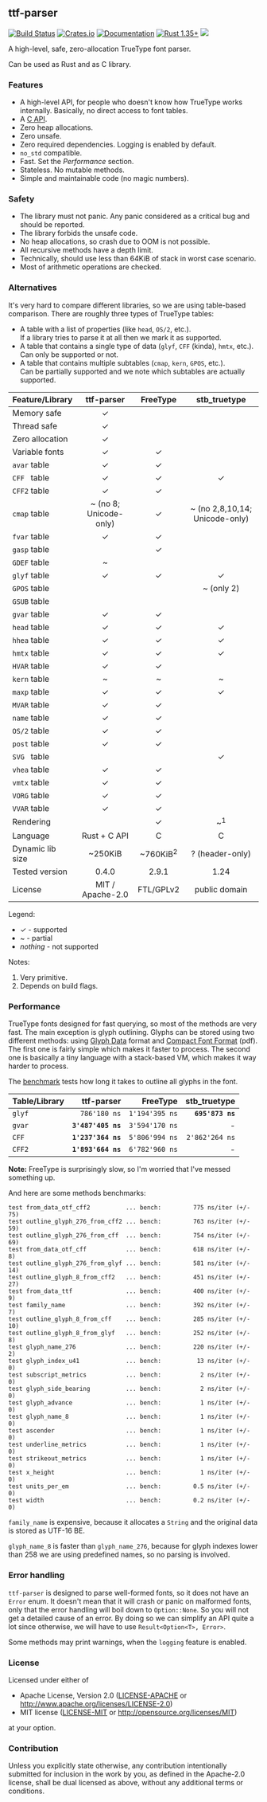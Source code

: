## ttf-parser
[![Build Status](https://travis-ci.org/RazrFalcon/ttf-parser.svg?branch=master)](https://travis-ci.org/RazrFalcon/ttf-parser)
[![Crates.io](https://img.shields.io/crates/v/ttf-parser.svg)](https://crates.io/crates/ttf-parser)
[![Documentation](https://docs.rs/ttf-parser/badge.svg)](https://docs.rs/ttf-parser)
[![Rust 1.35+](https://img.shields.io/badge/rust-1.35+-orange.svg)](https://www.rust-lang.org)
![](https://img.shields.io/badge/unsafe-forbidden-brightgreen.svg)

A high-level, safe, zero-allocation TrueType font parser.

Can be used as Rust and as C library.

### Features

- A high-level API, for people who doesn't know how TrueType works internally.
  Basically, no direct access to font tables.
- A [C API](./c-api).
- Zero heap allocations.
- Zero unsafe.
- Zero required dependencies. Logging is enabled by default.
- `no_std` compatible.
- Fast. Set the *Performance* section.
- Stateless. No mutable methods.
- Simple and maintainable code (no magic numbers).

### Safety

- The library must not panic. Any panic considered as a critical bug and should be reported.
- The library forbids the unsafe code.
- No heap allocations, so crash due to OOM is not possible.
- All recursive methods have a depth limit.
- Technically, should use less than 64KiB of stack in worst case scenario.
- Most of arithmetic operations are checked.

### Alternatives

It's very hard to compare different libraries, so we are using table-based comparison.
There are roughly three types of TrueType tables:

- A table with a list of properties (like `head`, `OS/2`, etc.).<br/>
  If a library tries to parse it at all then we mark it as supported.
- A table that contains a single type of data (`glyf`, `CFF` (kinda), `hmtx`, etc.).<br/>
  Can only be supported or not.
- A table that contains multiple subtables (`cmap`, `kern`, `GPOS`, etc.).<br/>
  Can be partially supported and we note which subtables are actually supported.

| Feature/Library   | ttf-parser             | FreeType            | stb_truetype                   |
| ----------------- | :--------------------: | :-----------------: | :----------------------------: |
| Memory safe       | ✓                      |                     |                                |
| Thread safe       | ✓                      |                     |                                |
| Zero allocation   | ✓                      |                     |                                |
| Variable fonts    | ✓                      | ✓                   |                                |
| `avar` table      | ✓                      | ✓                   |                                |
| `CFF `&nbsp;table | ✓                      | ✓                   | ✓                              |
| `CFF2` table      | ✓                      | ✓                   |                                |
| `cmap` table      | ~ (no 8; Unicode-only) | ✓                   | ~ (no 2,8,10,14; Unicode-only) |
| `fvar` table      | ✓                      | ✓                   |                                |
| `gasp` table      |                        | ✓                   |                                |
| `GDEF` table      | ~                      |                     |                                |
| `glyf` table      | ✓                      | ✓                   | ✓                              |
| `GPOS` table      |                        |                     | ~ (only 2)                     |
| `GSUB` table      |                        |                     |                                |
| `gvar` table      | ✓                      | ✓                   |                                |
| `head` table      | ✓                      | ✓                   | ✓                              |
| `hhea` table      | ✓                      | ✓                   | ✓                              |
| `hmtx` table      | ✓                      | ✓                   | ✓                              |
| `HVAR` table      | ✓                      | ✓                   |                                |
| `kern` table      | ~                      | ~                   | ~                              |
| `maxp` table      | ✓                      | ✓                   | ✓                              |
| `MVAR` table      | ✓                      | ✓                   |                                |
| `name` table      | ✓                      | ✓                   |                                |
| `OS/2` table      | ✓                      | ✓                   |                                |
| `post` table      | ✓                      | ✓                   |                                |
| `SVG `&nbsp;table |                        |                     | ✓                              |
| `vhea` table      | ✓                      | ✓                   |                                |
| `vmtx` table      | ✓                      | ✓                   |                                |
| `VORG` table      | ✓                      | ✓                   |                                |
| `VVAR` table      | ✓                      | ✓                   |                                |
| Rendering         |                        | ✓                   | ~<sup>1</sup>                  |
| Language          | Rust + C API           | C                   | C                              |
| Dynamic lib size  | ~250KiB                | ~760KiB<sup>2</sup> | ? (header-only)                |
| Tested version    | 0.4.0                  | 2.9.1               | 1.24                           |
| License           | MIT / Apache-2.0       | FTL/GPLv2           | public domain                  |

Legend:

- ✓ - supported
- ~ - partial
- *nothing* - not supported

Notes:

1. Very primitive.
2. Depends on build flags.

### Performance

TrueType fonts designed for fast querying, so most of the methods are very fast.
The main exception is glyph outlining. Glyphs can be stored using two different methods:
using [Glyph Data](https://docs.microsoft.com/en-us/typography/opentype/spec/glyf) format
and [Compact Font Format](http://wwwimages.adobe.com/content/dam/Adobe/en/devnet/font/pdfs/5176.CFF.pdf) (pdf).
The first one is fairly simple which makes it faster to process.
The second one is basically a tiny language with a stack-based VM, which makes it way harder to process.

The [benchmark](./benches/outline/) tests how long it takes to outline all glyphs in the font.

| Table/Library | ttf-parser         | FreeType       | stb_truetype     |
| ------------- | -----------------: | -------------: | ---------------: |
| `glyf`        |     `786'180 ns`   | `1'194'395 ns` | **`695'873 ns`** |
| `gvar`        | **`3'487'405 ns`** | `3'594'170 ns` |                - |
| `CFF`         | **`1'237'364 ns`** | `5'806'994 ns` |  `2'862'264 ns`  |
| `CFF2`        | **`1'893'664 ns`** | `6'782'960 ns` |                - |

**Note:** FreeType is surprisingly slow, so I'm worried that I've messed something up.

And here are some methods benchmarks:

```text
test from_data_otf_cff2          ... bench:         775 ns/iter (+/- 75)
test outline_glyph_276_from_cff2 ... bench:         763 ns/iter (+/- 59)
test outline_glyph_276_from_cff  ... bench:         754 ns/iter (+/- 69)
test from_data_otf_cff           ... bench:         618 ns/iter (+/- 8)
test outline_glyph_276_from_glyf ... bench:         581 ns/iter (+/- 14)
test outline_glyph_8_from_cff2   ... bench:         451 ns/iter (+/- 27)
test from_data_ttf               ... bench:         400 ns/iter (+/- 9)
test family_name                 ... bench:         392 ns/iter (+/- 7)
test outline_glyph_8_from_cff    ... bench:         285 ns/iter (+/- 10)
test outline_glyph_8_from_glyf   ... bench:         252 ns/iter (+/- 8)
test glyph_name_276              ... bench:         220 ns/iter (+/- 2)
test glyph_index_u41             ... bench:          13 ns/iter (+/- 0)
test subscript_metrics           ... bench:           2 ns/iter (+/- 0)
test glyph_side_bearing          ... bench:           2 ns/iter (+/- 0)
test glyph_advance               ... bench:           1 ns/iter (+/- 0)
test glyph_name_8                ... bench:           1 ns/iter (+/- 0)
test ascender                    ... bench:           1 ns/iter (+/- 0)
test underline_metrics           ... bench:           1 ns/iter (+/- 0)
test strikeout_metrics           ... bench:           1 ns/iter (+/- 0)
test x_height                    ... bench:           1 ns/iter (+/- 0)
test units_per_em                ... bench:         0.5 ns/iter (+/- 0)
test width                       ... bench:         0.2 ns/iter (+/- 0)
```

`family_name` is expensive, because it allocates a `String` and the original data
is stored as UTF-16 BE.

`glyph_name_8` is faster than `glyph_name_276`, because for glyph indexes lower than 258
we are using predefined names, so no parsing is involved.

### Error handling

`ttf-parser` is designed to parse well-formed fonts, so it does not have an `Error` enum.
It doesn't mean that it will crash or panic on malformed fonts, only that the
error handling will boil down to `Option::None`. So you will not get a detailed cause of an error.
By doing so we can simplify an API quite a lot since otherwise, we will have to use
`Result<Option<T>, Error>`.

Some methods may print warnings, when the `logging` feature is enabled.

### License

Licensed under either of

- Apache License, Version 2.0
  ([LICENSE-APACHE](LICENSE-APACHE) or http://www.apache.org/licenses/LICENSE-2.0)
- MIT license
  ([LICENSE-MIT](LICENSE-MIT) or http://opensource.org/licenses/MIT)

at your option.

### Contribution

Unless you explicitly state otherwise, any contribution intentionally submitted
for inclusion in the work by you, as defined in the Apache-2.0 license, shall be
dual licensed as above, without any additional terms or conditions.

